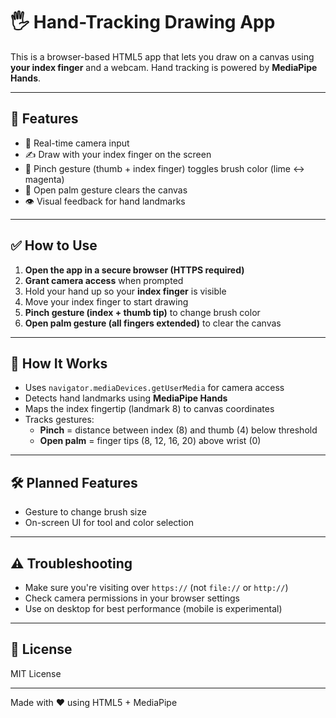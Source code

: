 # 🖐️ Hand-Tracking Drawing App

This is a browser-based HTML5 app that lets you draw on a canvas using **your index finger** and a webcam. Hand tracking is powered by **MediaPipe Hands**.

---

## 🚀 Features

- 📸 Real-time camera input
- ✍️ Draw with your index finger on the screen
- 🎨 Pinch gesture (thumb + index finger) toggles brush color (lime ↔ magenta)
- 🧼 Open palm gesture clears the canvas
- 👁️ Visual feedback for hand landmarks

---

## ✅ How to Use

1. **Open the app in a secure browser (HTTPS required)**
2. **Grant camera access** when prompted
3. Hold your hand up so your **index finger** is visible
4. Move your index finger to start drawing
5. **Pinch gesture (index + thumb tip)** to change brush color
6. **Open palm gesture (all fingers extended)** to clear the canvas

---

## 🧠 How It Works

- Uses `navigator.mediaDevices.getUserMedia` for camera access
- Detects hand landmarks using **MediaPipe Hands**
- Maps the index fingertip (landmark 8) to canvas coordinates
- Tracks gestures:
  - **Pinch** = distance between index (8) and thumb (4) below threshold
  - **Open palm** = finger tips (8, 12, 16, 20) above wrist (0)

---

## 🛠️ Planned Features

- Gesture to change brush size
- On-screen UI for tool and color selection

---

## ⚠️ Troubleshooting

- Make sure you're visiting over `https://` (not `file://` or `http://`)
- Check camera permissions in your browser settings
- Use on desktop for best performance (mobile is experimental)

---

## 📄 License
MIT License

---

Made with ❤️ using HTML5 + MediaPipe

